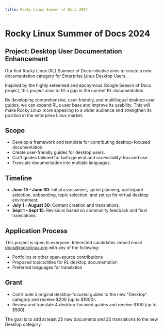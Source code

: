 ```yaml
---
title: Rocky Linux Summer of Docs 2024
---
```



# Rocky Linux Summer of Docs 2024

## Project: Desktop User Documentation Enhancement

Our first Rocky Linux (RL) Summer of Docs initiative aims to create a new documentation category for Enterprise Linux Desktop Users. 

Inspired by the highly esteemed and eponymous Google Season of Docs project, this project aims to fill a gap in the current RL documentation.

By developing comprehensive, user-friendly, and multilingual desktop user guides, we can expand RL's user base and improve its usability. This will make Rocky Linux more appealing to a wider audience and strengthen its position in the enterprise Linux market.

## Scope

- Develop a framework and template for contributing desktop-focused documentation.
- Create user-friendly guides for desktop users.
- Craft guides tailored for both general and accessibility-focused use.
- Translate documentation into multiple languages.

## Timeline

- **June 15 - June 30**: Initial assessment, sprint planning, participant selection, onboarding, topic selection, and set up for virtual desktop environment.
- **July 1 - August 30**: Content creation and translations.
- **Sept 1 - Sept 15**: Revisions based on community feedback and final translations.

## Application Process
This project is open to everyone. Interested candidates should email docs@rockylinux.org with any of the following:

- Portfolios or other open-source contributions
- Proposed topics/titles for RL desktop documentation
- Preferred languages for translation

## Grant

- Contribute 5 original desktop-focused guides to the new "Desktop" category and receive $200 (up to $1000).
- Review and translate 4 desktop-focused guides and receive $100 (up to $500).

The goal is to add at least 25 new documents and 20 translations to the new Desktop category.




